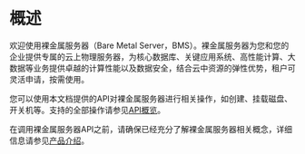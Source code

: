 # 概述<a name="bms_api_0101"></a>

欢迎使用裸金属服务器（Bare Metal Server，BMS）。裸金属服务器为您和您的企业提供专属的云上物理服务器，为核心数据库、关键应用系统、高性能计算、大数据等业务提供卓越的计算性能以及数据安全，结合云中资源的弹性优势，租户可灵活申请，按需使用。

您可以使用本文档提供的API对裸金属服务器进行相关操作，如创建、挂载磁盘、开关机等。支持的全部操作请参见[API概览](API概览.md)。

在调用裸金属服务器API之前，请确保已经充分了解裸金属服务器相关概念，详细信息请参见[产品介绍](https://support.huaweicloud.com/productdesc-bms/bms_01_0001.html)。

